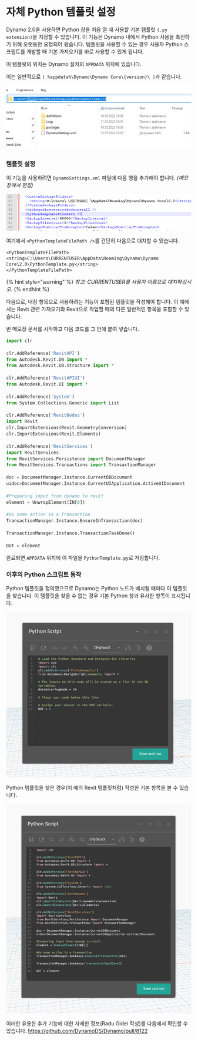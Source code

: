 # 자체 Python 템플릿 설정

Dynamo 2.0을 사용하면 Python 창을 처음 열 때 사용할 기본 템플릿 `(.py extension)`을 지정할 수 있습니다. 이 기능은 Dynamo 내에서 Python 사용을 촉진하기 위해 오랫동안 요청되어 왔습니다. 템플릿을 사용할 수 있는 경우 사용자 Python 스크립트를 개발할 때 기본 가져오기를 바로 사용할 수 있게 됩니다.

이 템플릿의 위치는 Dynamo 설치의 `APPDATA` 위치에 있습니다.

이는 일반적으로 `( %appdata%\Dynamo\Dynamo Core\{version}\ )`과 같습니다.

![](../images/8-3/3/pythontemplates-appdatafolderlocation.jpg)

### 템플릿 설정

이 기능을 사용하려면 `DynamoSettings.xml` 파일에 다음 행을 추가해야 합니다. _(메모장에서 편집)_

![](../images/8-3/3/pythontemplates-dynamosettingsxmlfile.png)

여기에서 `<PythonTemplateFilePath />`를 간단히 다음으로 대치할 수 있습니다.

```
<PythonTemplateFilePath>
<string>C:\Users\CURRENTUSER\AppData\Roaming\Dynamo\Dynamo Core\2.0\PythonTemplate.py</string>
</PythonTemplateFilePath>
```

{% hint style="warning" %} 
_참고: CURRENTUSER를 사용자 이름으로 대치하십시오._ 
{% endhint %}

다음으로, 내장 항목으로 사용하려는 기능이 포함된 템플릿을 작성해야 합니다. 이 예에서는 Revit 관련 가져오기와 Revit으로 작업할 때의 다른 일반적인 항목을 포함할 수 있습니다.

빈 메모장 문서를 시작하고 다음 코드를 그 안에 붙여 넣습니다.

``` py
import clr

clr.AddReference('RevitAPI')
from Autodesk.Revit.DB import *
from Autodesk.Revit.DB.Structure import *

clr.AddReference('RevitAPIUI')
from Autodesk.Revit.UI import *

clr.AddReference('System')
from System.Collections.Generic import List

clr.AddReference('RevitNodes')
import Revit
clr.ImportExtensions(Revit.GeometryConversion)
clr.ImportExtensions(Revit.Elements)

clr.AddReference('RevitServices')
import RevitServices
from RevitServices.Persistence import DocumentManager
from RevitServices.Transactions import TransactionManager

doc = DocumentManager.Instance.CurrentDBDocument
uidoc=DocumentManager.Instance.CurrentUIApplication.ActiveUIDocument

#Preparing input from dynamo to revit
element = UnwrapElement(IN[0])

#Do some action in a Transaction
TransactionManager.Instance.EnsureInTransaction(doc)

TransactionManager.Instance.TransactionTaskDone()

OUT = element
```

완료되면 `APPDATA` 위치에 이 파일을 `PythonTemplate.py`로 저장합니다.

### 이후의 Python 스크립트 동작

Python 템플릿을 정의했으므로 Dynamo는 Python 노드가 배치될 때마다 이 템플릿을 찾습니다. 이 템플릿을 찾을 수 없는 경우 기본 Python 창과 유사한 항목이 표시됩니다.

![](../images/8-3/3/pythontemplates-beforesetuptemplate.jpg)

Python 템플릿을 찾은 경우(이 예의 Revit 템플릿처럼) 작성한 기본 항목을 볼 수 있습니다.

![](../images/8-3/3/pythontemplates-aftersetuptemplate.jpg)

이러한 유용한 추가 기능에 대한 자세한 정보(Radu Gidei 작성)를 다음에서 확인할 수 있습니다. https://github.com/DynamoDS/Dynamo/pull/8122
